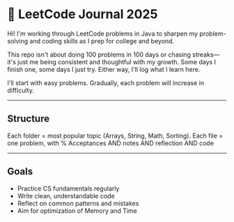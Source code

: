 # 🧠 LeetCode Journal 2025

Hi! I'm working through LeetCode problems in Java to sharpen my problem-solving and coding skills as I prep for college and beyond.

This repo isn't about doing 100 problems in 100 days or chasing streaks—it's just me being consistent and thoughtful with my growth. Some days I finish one, some days I just try. Either way, I'll log what I learn here.

I'll start with easy problems. Gradually, each problem will increase in difficulty.

---

## Structure

Each folder = most popular topic (Arrays, String, Math, Sorting).
Each file = one problem, with % Acceptances AND notes AND reflection AND code

---

## Goals

- Practice CS fundamentals regularly
- Write clean, understandable code
- Reflect on common patterns and mistakes
- Aim for optimization of Memory and Time
